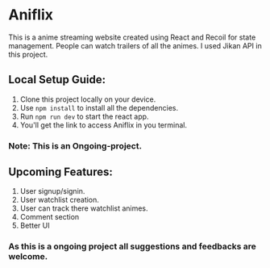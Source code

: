 # Aniflix
This is a anime streaming website created using React and Recoil for state management. People can watch trailers of all the animes. I used Jikan API in this project.

## Local Setup Guide:
1. Clone this project locally on your device.
2. Use `npm install` to install all the dependencies.
3. Run `npm run dev` to start the react app.
4. You'll get the link to access Aniflix in you terminal.

### Note: This is an Ongoing-project.

## Upcoming Features:
1. User signup/signin.
2. User watchlist creation.
3. User can track there watchlist animes.
4. Comment section 
5. Better UI

### As this is a ongoing project all suggestions and feedbacks are welcome.


